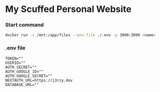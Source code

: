 # My Scuffed Personal Website

### Start command
```bash
docker run -v /mnt:/app/files --env-file ./.env -p 3000:3000 <name>
```
### .env file
```env
TOKEN=""
USERID=""
AUTH_SECRET=""
AUTH_GOOGLE_ID=""
AUTH_GOOGLE_SECRET=""
NEXTAUTH_URL=https://j3rzy.dev
DATABASE_URL=""
```